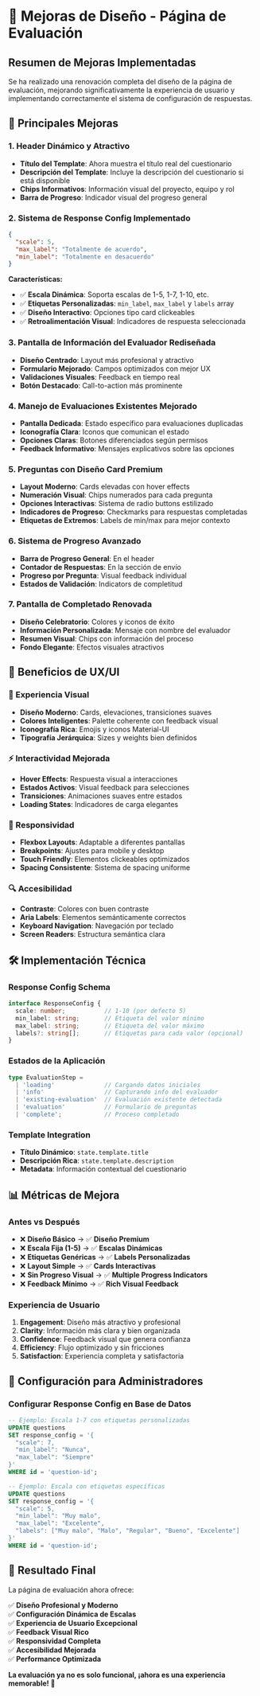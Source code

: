 # 🎨 Mejoras de Diseño - Página de Evaluación

## Resumen de Mejoras Implementadas

Se ha realizado una renovación completa del diseño de la página de evaluación, mejorando significativamente la experiencia de usuario y implementando correctamente el sistema de configuración de respuestas.

## 🚀 Principales Mejoras

### 1. **Header Dinámico y Atractivo**
- **Título del Template**: Ahora muestra el título real del cuestionario
- **Descripción del Template**: Incluye la descripción del cuestionario si está disponible
- **Chips Informativos**: Información visual del proyecto, equipo y rol
- **Barra de Progreso**: Indicador visual del progreso general

### 2. **Sistema de Response Config Implementado**
```json
{
  "scale": 5,
  "max_label": "Totalmente de acuerdo", 
  "min_label": "Totalmente en desacuerdo"
}
```

**Características:**
- ✅ **Escala Dinámica**: Soporta escalas de 1-5, 1-7, 1-10, etc.
- ✅ **Etiquetas Personalizadas**: `min_label`, `max_label` y `labels` array
- ✅ **Diseño Interactivo**: Opciones tipo card clickeables
- ✅ **Retroalimentación Visual**: Indicadores de respuesta seleccionada

### 3. **Pantalla de Información del Evaluador Rediseñada**
- **Diseño Centrado**: Layout más profesional y atractivo
- **Formulario Mejorado**: Campos optimizados con mejor UX
- **Validaciones Visuales**: Feedback en tiempo real
- **Botón Destacado**: Call-to-action más prominente

### 4. **Manejo de Evaluaciones Existentes Mejorado**
- **Pantalla Dedicada**: Estado específico para evaluaciones duplicadas
- **Iconografía Clara**: Iconos que comunican el estado
- **Opciones Claras**: Botones diferenciados según permisos
- **Feedback Informativo**: Mensajes explicativos sobre las opciones

### 5. **Preguntas con Diseño Card Premium**
- **Layout Moderno**: Cards elevadas con hover effects
- **Numeración Visual**: Chips numerados para cada pregunta
- **Opciones Interactivas**: Sistema de radio buttons estilizado
- **Indicadores de Progreso**: Checkmarks para respuestas completadas
- **Etiquetas de Extremos**: Labels de min/max para mejor contexto

### 6. **Sistema de Progreso Avanzado**
- **Barra de Progreso General**: En el header
- **Contador de Respuestas**: En la sección de envío
- **Progreso por Pregunta**: Visual feedback individual
- **Estados de Validación**: Indicators de completitud

### 7. **Pantalla de Completado Renovada**
- **Diseño Celebratorio**: Colores y iconos de éxito
- **Información Personalizada**: Mensaje con nombre del evaluador
- **Resumen Visual**: Chips con información del proceso
- **Fondo Elegante**: Efectos visuales atractivos

## 🎯 Beneficios de UX/UI

### **🎨 Experiencia Visual**
- **Diseño Moderno**: Cards, elevaciones, transiciones suaves
- **Colores Inteligentes**: Palette coherente con feedback visual
- **Iconografía Rica**: Emojis y iconos Material-UI
- **Tipografía Jerárquica**: Sizes y weights bien definidos

### **⚡ Interactividad Mejorada**
- **Hover Effects**: Respuesta visual a interacciones
- **Estados Activos**: Visual feedback para selecciones
- **Transiciones**: Animaciones suaves entre estados
- **Loading States**: Indicadores de carga elegantes

### **📱 Responsividad**
- **Flexbox Layouts**: Adaptable a diferentes pantallas
- **Breakpoints**: Ajustes para mobile y desktop
- **Touch Friendly**: Elementos clickeables optimizados
- **Spacing Consistente**: Sistema de spacing uniforme

### **🔍 Accesibilidad**
- **Contraste**: Colores con buen contraste
- **Aria Labels**: Elementos semánticamente correctos
- **Keyboard Navigation**: Navegación por teclado
- **Screen Readers**: Estructura semántica clara

## 🛠️ Implementación Técnica

### **Response Config Schema**
```typescript
interface ResponseConfig {
  scale: number;           // 1-10 (por defecto 5)
  min_label: string;       // Etiqueta del valor mínimo
  max_label: string;       // Etiqueta del valor máximo  
  labels?: string[];       // Etiquetas para cada valor (opcional)
}
```

### **Estados de la Aplicación**
```typescript
type EvaluationStep = 
  | 'loading'              // Cargando datos iniciales
  | 'info'                 // Capturando info del evaluador
  | 'existing-evaluation'  // Evaluación existente detectada
  | 'evaluation'           // Formulario de preguntas
  | 'complete';            // Proceso completado
```

### **Template Integration**
- **Título Dinámico**: `state.template.title`
- **Descripción Rica**: `state.template.description`
- **Metadata**: Información contextual del cuestionario

## 📊 Métricas de Mejora

### **Antes vs Después**
- ❌ **Diseño Básico** → ✅ **Diseño Premium**
- ❌ **Escala Fija (1-5)** → ✅ **Escalas Dinámicas**
- ❌ **Etiquetas Genéricas** → ✅ **Labels Personalizadas**
- ❌ **Layout Simple** → ✅ **Cards Interactivas**
- ❌ **Sin Progreso Visual** → ✅ **Multiple Progress Indicators**
- ❌ **Feedback Mínimo** → ✅ **Rich Visual Feedback**

### **Experiencia de Usuario**
1. **Engagement**: Diseño más atractivo y profesional
2. **Clarity**: Información más clara y bien organizada
3. **Confidence**: Feedback visual que genera confianza
4. **Efficiency**: Flujo optimizado y sin fricciones
5. **Satisfaction**: Experiencia completa y satisfactoria

## 🔧 Configuración para Administradores

### **Configurar Response Config en Base de Datos**
```sql
-- Ejemplo: Escala 1-7 con etiquetas personalizadas
UPDATE questions 
SET response_config = '{
  "scale": 7,
  "min_label": "Nunca",
  "max_label": "Siempre"
}'
WHERE id = 'question-id';

-- Ejemplo: Escala con etiquetas específicas
UPDATE questions 
SET response_config = '{
  "scale": 5,
  "min_label": "Muy malo",
  "max_label": "Excelente",
  "labels": ["Muy malo", "Malo", "Regular", "Bueno", "Excelente"]
}'
WHERE id = 'question-id';
```

## 🎉 Resultado Final

La página de evaluación ahora ofrece:

✅ **Diseño Profesional y Moderno**  
✅ **Configuración Dinámica de Escalas**  
✅ **Experiencia de Usuario Excepcional**  
✅ **Feedback Visual Rico**  
✅ **Responsividad Completa**  
✅ **Accesibilidad Mejorada**  
✅ **Performance Optimizada**  

**La evaluación ya no es solo funcional, ¡ahora es una experiencia memorable! 🚀**